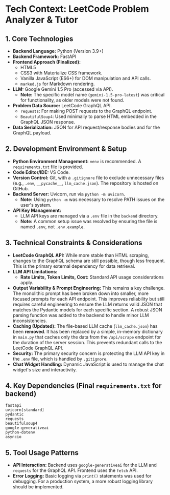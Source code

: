 # Tech Context: LeetCode Problem Analyzer & Tutor

## 1. Core Technologies

*   **Backend Language:** Python (Version 3.9+)
*   **Backend Framework:** FastAPI
*   **Frontend Approach (Finalized):**
    *   HTML5
    *   CSS3 with Materialize CSS framework.
    *   Vanilla JavaScript (ES6+) for DOM manipulation and API calls.
    *   `marked.js` for Markdown rendering.
*   **LLM:** Google Gemini 1.5 Pro (accessed via API).
    *   **Note:** The specific model name (`gemini-1.5-pro-latest`) was critical for functionality, as older models were not found.
*   **Problem Data Source:** LeetCode GraphQL API.
    *   `requests`: For making POST requests to the GraphQL endpoint.
    *   `BeautifulSoup4`: Used minimally to parse HTML embedded in the GraphQL JSON response.
*   **Data Serialization:** JSON for API request/response bodies and for the GraphQL payload.

## 2. Development Environment & Setup

*   **Python Environment Management:** `venv` is recommended. A `requirements.txt` file is provided.
*   **Code Editor/IDE:** VS Code.
*   **Version Control:** Git, with a `.gitignore` file to exclude unnecessary files (e.g., `.env`, `__pycache__`, `llm_cache.json`). The repository is hosted on GitHub.
*   **Backend Server:** Uvicorn, run via `python -m uvicorn`.
    *   **Note:** Using `python -m` was necessary to resolve PATH issues on the user's system.
*   **API Key Management:**
    *   LLM API keys are managed via a `.env` file in the `backend` directory.
    *   **Note:** A common setup issue was resolved by ensuring the file is named `.env`, not `.env.example`.

## 3. Technical Constraints & Considerations

*   **LeetCode GraphQL API:** While more stable than HTML scraping, changes to the GraphQL schema are still possible, though less frequent. This is the primary external dependency for data retrieval.
*   **LLM API Limitations:**
    *   **Rate Limits, Token Limits, Cost:** Standard API usage considerations apply.
*   **Output Variability & Prompt Engineering:** This remains a key challenge. The monolithic prompt has been broken down into smaller, more focused prompts for each API endpoint. This improves reliability but still requires careful engineering to ensure the LLM returns valid JSON that matches the Pydantic models for each specific section. A robust JSON parsing function was added to the backend to handle minor LLM inconsistencies.
*   **Caching (Updated):** The file-based LLM cache (`llm_cache.json`) has been **removed**. It has been replaced by a simple, in-memory dictionary in `main.py` that caches only the data from the `/api/scrape` endpoint for the duration of the server session. This prevents redundant calls to the LeetCode GraphQL API.
*   **Security:** The primary security concern is protecting the LLM API key in the `.env` file, which is handled by `.gitignore`.
*   **Chat Widget Handling:** Dynamic JavaScript is used to manage the chat widget's size and interactivity.

## 4. Key Dependencies (Final `requirements.txt` for backend)

```
fastapi
uvicorn[standard]
pydantic
requests
beautifulsoup4
google-generativeai
python-dotenv
asyncio
```

## 5. Tool Usage Patterns

*   **API Interaction:** Backend uses `google-generativeai` for the LLM and `requests` for the GraphQL API. Frontend uses the `fetch` API.
*   **Error Logging:** Basic logging via `print()` statements was used for debugging. For a production system, a more robust logging library should be implemented.
